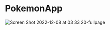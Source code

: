 # PokemonApp

![Screen Shot 2022-12-08 at 03 33 20-fullpage](https://user-images.githubusercontent.com/95305283/206311245-139fe195-dda6-49bf-9cbf-27d1f0531f06.png)
